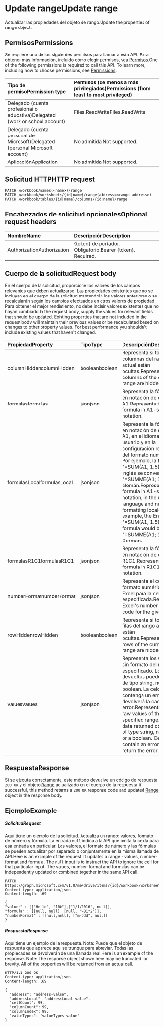 # <a name="update-range"></a><span data-ttu-id="1198a-101">Update range</span><span class="sxs-lookup"><span data-stu-id="1198a-101">Update range</span></span>

<span data-ttu-id="1198a-102">Actualizar las propiedades del objeto de rango.</span><span class="sxs-lookup"><span data-stu-id="1198a-102">Update the properties of range object.</span></span>
## <a name="permissions"></a><span data-ttu-id="1198a-103">Permisos</span><span class="sxs-lookup"><span data-stu-id="1198a-103">Permissions</span></span>
<span data-ttu-id="1198a-p101">Se requiere uno de los siguientes permisos para llamar a esta API. Para obtener más información, incluido cómo elegir permisos, vea [Permisos](../../../concepts/permissions_reference.md).</span><span class="sxs-lookup"><span data-stu-id="1198a-p101">One of the following permissions is required to call this API. To learn more, including how to choose permissions, see [Permissions](../../../concepts/permissions_reference.md).</span></span>

|<span data-ttu-id="1198a-106">Tipo de permiso</span><span class="sxs-lookup"><span data-stu-id="1198a-106">Permission type</span></span>      | <span data-ttu-id="1198a-107">Permisos (de menos a más privilegiados)</span><span class="sxs-lookup"><span data-stu-id="1198a-107">Permissions (from least to most privileged)</span></span>              |
|:--------------------|:---------------------------------------------------------|
|<span data-ttu-id="1198a-108">Delegado (cuenta profesional o educativa)</span><span class="sxs-lookup"><span data-stu-id="1198a-108">Delegated (work or school account)</span></span> | <span data-ttu-id="1198a-109">Files.ReadWrite</span><span class="sxs-lookup"><span data-stu-id="1198a-109">Files.ReadWrite</span></span>    |
|<span data-ttu-id="1198a-110">Delegado (cuenta personal de Microsoft)</span><span class="sxs-lookup"><span data-stu-id="1198a-110">Delegated (personal Microsoft account)</span></span> | <span data-ttu-id="1198a-111">No admitida.</span><span class="sxs-lookup"><span data-stu-id="1198a-111">Not supported.</span></span>    |
|<span data-ttu-id="1198a-112">Aplicación</span><span class="sxs-lookup"><span data-stu-id="1198a-112">Application</span></span> | <span data-ttu-id="1198a-113">No admitida.</span><span class="sxs-lookup"><span data-stu-id="1198a-113">Not supported.</span></span> |

## <a name="http-request"></a><span data-ttu-id="1198a-114">Solicitud HTTP</span><span class="sxs-lookup"><span data-stu-id="1198a-114">HTTP request</span></span>
<!-- { "blockType": "ignored" } -->
```http
PATCH /workbook/names(<name>)/range
PATCH /workbook/worksheets/{id|name}/range(address=<range-address>)
PATCH /workbook/tables/{id|name}/columns/{id|name}/range
```
## <a name="optional-request-headers"></a><span data-ttu-id="1198a-115">Encabezados de solicitud opcionales</span><span class="sxs-lookup"><span data-stu-id="1198a-115">Optional request headers</span></span>
| <span data-ttu-id="1198a-116">Nombre</span><span class="sxs-lookup"><span data-stu-id="1198a-116">Name</span></span>       | <span data-ttu-id="1198a-117">Descripción</span><span class="sxs-lookup"><span data-stu-id="1198a-117">Description</span></span>|
|:-----------|:-----------|
| <span data-ttu-id="1198a-118">Authorization</span><span class="sxs-lookup"><span data-stu-id="1198a-118">Authorization</span></span>  | <span data-ttu-id="1198a-p102">{token} de portador. Obligatorio.</span><span class="sxs-lookup"><span data-stu-id="1198a-p102">Bearer {token}. Required.</span></span> |

## <a name="request-body"></a><span data-ttu-id="1198a-121">Cuerpo de la solicitud</span><span class="sxs-lookup"><span data-stu-id="1198a-121">Request body</span></span>
<span data-ttu-id="1198a-p103">En el cuerpo de la solicitud, proporcione los valores de los campos relevantes que deben actualizarse. Las propiedades existentes que no se incluyan en el cuerpo de la solicitud mantendrán los valores anteriores o se recalcularán según los cambios efectuados en otros valores de propiedad. Para obtener el mejor rendimiento, no debe incluir valores existentes que no hayan cambiado.</span><span class="sxs-lookup"><span data-stu-id="1198a-p103">In the request body, supply the values for relevant fields that should be updated. Existing properties that are not included in the request body will maintain their previous values or be recalculated based on changes to other property values. For best performance you shouldn't include existing values that haven't changed.</span></span>

| <span data-ttu-id="1198a-125">Propiedad</span><span class="sxs-lookup"><span data-stu-id="1198a-125">Property</span></span>     | <span data-ttu-id="1198a-126">Tipo</span><span class="sxs-lookup"><span data-stu-id="1198a-126">Type</span></span>   |<span data-ttu-id="1198a-127">Descripción</span><span class="sxs-lookup"><span data-stu-id="1198a-127">Description</span></span>|
|:---------------|:--------|:----------|
|<span data-ttu-id="1198a-128">columnHidden</span><span class="sxs-lookup"><span data-stu-id="1198a-128">columnHidden</span></span>|<span data-ttu-id="1198a-129">boolean</span><span class="sxs-lookup"><span data-stu-id="1198a-129">boolean</span></span>|<span data-ttu-id="1198a-130">Representa si todas las columnas del rango actual están ocultas.</span><span class="sxs-lookup"><span data-stu-id="1198a-130">Represents if all columns of the current range are hidden.</span></span>|
|<span data-ttu-id="1198a-131">formulas</span><span class="sxs-lookup"><span data-stu-id="1198a-131">formulas</span></span>|<span data-ttu-id="1198a-132">json</span><span class="sxs-lookup"><span data-stu-id="1198a-132">json</span></span>|<span data-ttu-id="1198a-133">Representa la fórmula en notación de estilo A1.</span><span class="sxs-lookup"><span data-stu-id="1198a-133">Represents the formula in A1-style notation.</span></span>|
|<span data-ttu-id="1198a-134">formulasLocal</span><span class="sxs-lookup"><span data-stu-id="1198a-134">formulasLocal</span></span>|<span data-ttu-id="1198a-135">json</span><span class="sxs-lookup"><span data-stu-id="1198a-135">json</span></span>|<span data-ttu-id="1198a-p104">Representa la fórmula en notación de estilo A1, en el idioma del usuario y en la configuración regional del formato numérico. Por ejemplo, la fórmula "=SUM(A1, 1.5)" en inglés se convertiría en "=SUMME(A1; 1,5)" en alemán.</span><span class="sxs-lookup"><span data-stu-id="1198a-p104">Represents the formula in A1-style notation, in the user's language and number-formatting locale.  For example, the English "=SUM(A1, 1.5)" formula would become "=SUMME(A1; 1,5)" in German.</span></span>|
|<span data-ttu-id="1198a-138">formulasR1C1</span><span class="sxs-lookup"><span data-stu-id="1198a-138">formulasR1C1</span></span>|<span data-ttu-id="1198a-139">json</span><span class="sxs-lookup"><span data-stu-id="1198a-139">json</span></span>|<span data-ttu-id="1198a-140">Representa la fórmula en notación de estilo R1C1.</span><span class="sxs-lookup"><span data-stu-id="1198a-140">Represents the formula in R1C1-style notation.</span></span>|
|<span data-ttu-id="1198a-141">numberFormat</span><span class="sxs-lookup"><span data-stu-id="1198a-141">numberFormat</span></span>|<span data-ttu-id="1198a-142">json</span><span class="sxs-lookup"><span data-stu-id="1198a-142">json</span></span>|<span data-ttu-id="1198a-143">Representa el código de formato numérico de Excel para la celda especificada.</span><span class="sxs-lookup"><span data-stu-id="1198a-143">Represents Excel's number format code for the given cell.</span></span>|
|<span data-ttu-id="1198a-144">rowHidden</span><span class="sxs-lookup"><span data-stu-id="1198a-144">rowHidden</span></span>|<span data-ttu-id="1198a-145">boolean</span><span class="sxs-lookup"><span data-stu-id="1198a-145">boolean</span></span>|<span data-ttu-id="1198a-146">Representa si todas las filas del rango actual están ocultas.</span><span class="sxs-lookup"><span data-stu-id="1198a-146">Represents if all rows of the current range are hidden.</span></span>|
|<span data-ttu-id="1198a-147">values</span><span class="sxs-lookup"><span data-stu-id="1198a-147">values</span></span>|<span data-ttu-id="1198a-148">json</span><span class="sxs-lookup"><span data-stu-id="1198a-148">json</span></span>|<span data-ttu-id="1198a-p105">Representa los valores sin formato del rango especificado. Los datos devueltos pueden ser de tipo string, number o boolean. La celda que contenga un error devolverá la cadena de error.</span><span class="sxs-lookup"><span data-stu-id="1198a-p105">Represents the raw values of the specified range. The data returned could be of type string, number, or a boolean. Cell that contain an error will return the error string.</span></span>|

## <a name="response"></a><span data-ttu-id="1198a-152">Respuesta</span><span class="sxs-lookup"><span data-stu-id="1198a-152">Response</span></span>

<span data-ttu-id="1198a-153">Si se ejecuta correctamente, este método devuelve un código de respuesta `200 OK` y el objeto [Range](../resources/range.md) actualizado en el cuerpo de la respuesta.</span><span class="sxs-lookup"><span data-stu-id="1198a-153">If successful, this method returns a `200 OK` response code and updated [Range](../resources/range.md) object in the response body.</span></span>
## <a name="example"></a><span data-ttu-id="1198a-154">Ejemplo</span><span class="sxs-lookup"><span data-stu-id="1198a-154">Example</span></span>
##### <a name="request"></a><span data-ttu-id="1198a-155">Solicitud</span><span class="sxs-lookup"><span data-stu-id="1198a-155">Request</span></span>
<span data-ttu-id="1198a-p106">Aquí tiene un ejemplo de la solicitud. Actualiza un rango: valores, formato de número y fórmula. La entrada `null` indica a la API que omita la celda para esa entrada en particular. Los valores, el formato de número y las fórmulas se pueden actualizar por separado o conjuntamente en la misma llamada de API.</span><span class="sxs-lookup"><span data-stu-id="1198a-p106">Here is an example of the request. It updates a range - values, number-format and formula. The `null` input is to instruct the API to ignore the cell for that particular input. The values, number-format and formulas can be independently updated or combined together in the same API call.</span></span> 

<!-- {
  "blockType": "request",
  "name": "update_range"
}-->
```http
PATCH https://graph.microsoft.com/v1.0/me/drive/items/{id}/workbook/worksheets('sheet1')/range(address='A1:B2')
Content-type: application/json
Content-length: 169

{
"values" : [["Hello", "100"],["1/1/2016", null]],
"formula" : [[null, null], [null, "=B1*2"]],
"numberFormat" : [[null,null], ["m-ddd", null]]
}
```
##### <a name="response"></a><span data-ttu-id="1198a-160">Respuesta</span><span class="sxs-lookup"><span data-stu-id="1198a-160">Response</span></span>
<span data-ttu-id="1198a-p107">Aquí tiene un ejemplo de la respuesta. Nota: Puede que el objeto de respuesta que aparece aquí se trunque para abreviar. Todas las propiedades se devolverán de una llamada real.</span><span class="sxs-lookup"><span data-stu-id="1198a-p107">Here is an example of the response. Note: The response object shown here may be truncated for brevity. All of the properties will be returned from an actual call.</span></span>
<!-- {
  "blockType": "response",
  "truncated": true,
  "@odata.type": "microsoft.graph.range"
} -->
```http
HTTP/1.1 200 OK
Content-type: application/json
Content-length: 169

{
  "address": "address-value",
  "addressLocal": "addressLocal-value",
  "cellCount": 99,
  "columnCount": 99,
  "columnIndex": 99,
  "valueTypes": "valueTypes-value"
}
```

<!-- uuid: 8fcb5dbc-d5aa-4681-8e31-b001d5168d79
2015-10-25 14:57:30 UTC -->
<!-- {
  "type": "#page.annotation",
  "description": "Update range",
  "keywords": "",
  "section": "documentation",
  "tocPath": ""
}-->
